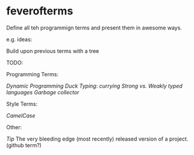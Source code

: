 # feverofterms

Define all teh programmign terms and present them in awesome ways.

e.g. ideas:

Build upon previous terms with a tree

TODO:

Programming Terms:

*Dynamic Programming*
*Duck Typing*:
*currying*
*Strong vs. Weakly typed languages*
*Garbage collector*

Style Terms:

*CamelCase*

Other:

*Tip* The very bleeding edge (most recently) released version of a project. (github term?)
